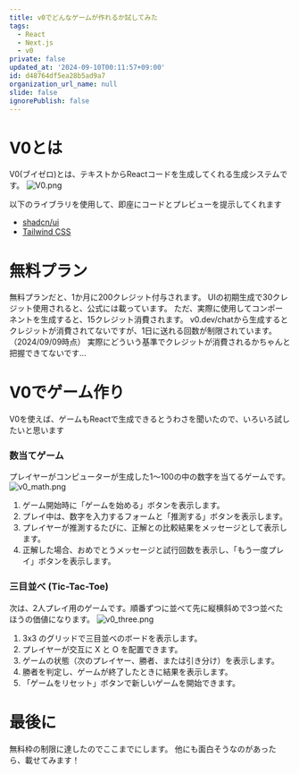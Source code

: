 ```yaml
---
title: v0でどんなゲームが作れるか試してみた
tags:
  - React
  - Next.js
  - v0
private: false
updated_at: '2024-09-10T00:11:57+09:00'
id: d48764df5ea28b5ad9a7
organization_url_name: null
slide: false
ignorePublish: false
---
```

# V0とは
V0(ブイゼロ)とは、テキストからReactコードを生成してくれる生成システムです。
![V0.png](https://qiita-image-store.s3.ap-northeast-1.amazonaws.com/0/2603981/77c61a8e-9d26-e400-5b52-97d99dfb7a52.png)

以下のライブラリを使用して、即座にコードとプレビューを提示してくれます
* [shadcn/ui](https://ui.shadcn.com/) 
* [Tailwind CSS](https://tailwindcss.com/)

# 無料プラン
無料プランだと、1か月に200クレジット付与されます。
UIの初期生成で30クレジット使用されると、公式には載っています。
ただ、実際に使用してコンポーネントを生成すると、15クレジット消費されます。
v0.dev/chatから生成するとクレジットが消費されてないですが、1日に送れる回数が制限されています。（2024/09/09時点）
実際にどういう基準でクレジットが消費されるかちゃんと把握できてないです...

# V0でゲーム作り
V0を使えば、ゲームもReactで生成できるとうわさを聞いたので、いろいろ試したいと思います

### 数当てゲーム
プレイヤーがコンピューターが生成した1～100の中の数字を当てるゲームです。
![v0_math.png](https://qiita-image-store.s3.ap-northeast-1.amazonaws.com/0/2603981/83d73274-4bad-f347-78b5-bdc547ea33aa.png)
1. ゲーム開始時に「ゲームを始める」ボタンを表示します。
2. プレイ中は、数字を入力するフォームと「推測する」ボタンを表示します。
3. プレイヤーが推測するたびに、正解との比較結果をメッセージとして表示します。
4. 正解した場合、おめでとうメッセージと試行回数を表示し、「もう一度プレイ」ボタンを表示します。


### 三目並べ (Tic-Tac-Toe)
次は、2人プレイ用のゲームです。順番ずつに並べて先に縦横斜めで3つ並べたほうの価値になります。
![v0_three.png](https://qiita-image-store.s3.ap-northeast-1.amazonaws.com/0/2603981/ae558079-1189-3f9e-69a3-f18814aabda5.png)
1. 3x3 のグリッドで三目並べのボードを表示します。
2. プレイヤーが交互に X と O を配置できます。
3. ゲームの状態（次のプレイヤー、勝者、または引き分け）を表示します。
4. 勝者を判定し、ゲームが終了したときに結果を表示します。
5. 「ゲームをリセット」ボタンで新しいゲームを開始できます。


# 最後に
無料枠の制限に達したのでここまでにします。
他にも面白そうなのがあったら、載せてみます！
